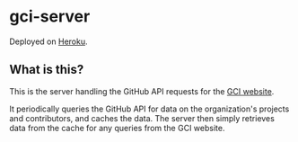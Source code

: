 # gci-server

Deployed on [Heroku](https://gci-server.herokuapp.com).

## What is this?

This is the server handling the GitHub API requests for the [GCI website](https://gci.jboss-outreach.org).

It periodically queries the GitHub API for data on the organization's projects and contributors, and caches the data. The server then simply retrieves data from the cache for any queries from the GCI website.
